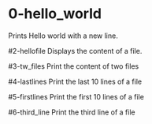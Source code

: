 # 0-hello_world
Prints Hello world with a new line.

#2-hellofile
Displays the content of a file.

#3-tw_files
Print the content of two files

#4-lastlines
Print the last 10 lines of a file

#5-firstlines
Print the first 10 lines of a file

#6-third_line
Print the third line of a file
